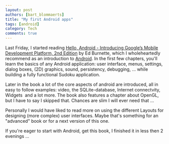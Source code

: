 ```yaml
---
layout: post
authors: [bart_blommaerts]
title: "My first Android apps"
tags: [android]
category: Tech
comments: true
---
```


Last Friday, I started reading <a title="Hello, Android" href="http://www.amazon.com/gp/product/1934356492/ref=s9_simi_gw_p14_t1?pf_rd_m=ATVPDKIKX0DER&amp;pf_rd_s=center-2&amp;pf_rd_r=122BBVJTQC5MN917WSVV&amp;pf_rd_t=101&amp;pf_rd_p=470938631&amp;pf_rd_i=507846" target="_blank">Hello, Android - Introducing Google’s Mobile Development Platform, 2nd Edition</a> by Ed Burnette, which I wholeheartedly recommend as an introduction to <a title="Android" href="http://www.android.com/" target="_blank">Android</a>. In the first few chapters, you'll learn the basics of any Android application: user interface, menus, settings, dialog boxes, (2D) graphics, sound, persistency, debugging, ... while building a fully functional Sudoku application.

Later in the book a lot of the core aspects of android are introduced, all in easy to follow examples: video, the SQLite-database, Internet connectvity, Widgets  and a lot more. The book also features a chapter about OpenGL, but I have to say I skipped that. Chances are slim I will ever need that ...

Personally I would have liked to read more on using the different Layouts for designing (more complex) user interfaces. Maybe that's something for an "advanced" book or for a next version of this one.

If you're eager to start with Android, get this book, I finished it in less then 2 evenings ...